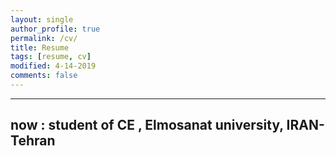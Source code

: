 ```yaml
---
layout: single
author_profile: true
permalink: /cv/
title: Resume
tags: [resume, cv]
modified: 4-14-2019
comments: false
---
```



                                                     
-------------------------------------------------------------------------------
   now : student of CE , Elmosanat university, IRAN-Tehran
-------------------------------------------------------------------------------



